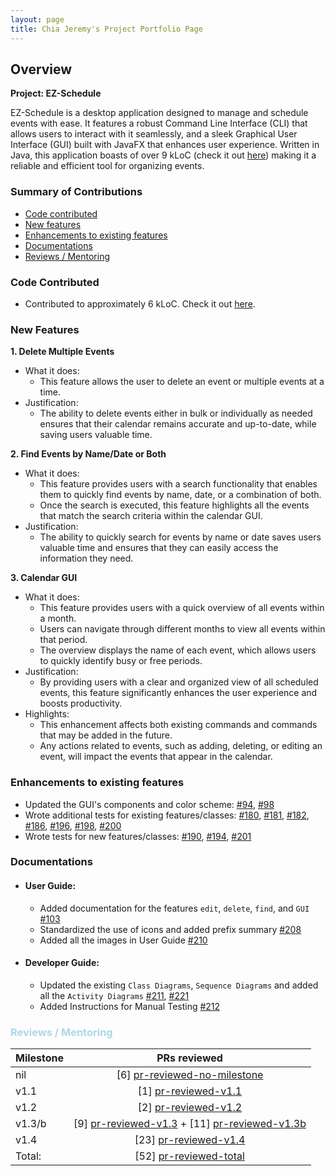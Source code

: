 ```yaml
---
layout: page
title: Chia Jeremy's Project Portfolio Page
---
```


## Overview

**Project: EZ-Schedule**

EZ-Schedule is a desktop application designed to manage and schedule events with ease.
It features a robust Command Line Interface (CLI) that allows users to interact with it seamlessly,
and a sleek Graphical User Interface (GUI) built with JavaFX that enhances user experience.
Written in Java, this application boasts of over 9 kLoC
(check it out [here](https://nus-cs2103-ay2223s2.github.io/tp-dashboard/?search=w17-3&breakdown=true))
making it a reliable and efficient tool for organizing events.

<h3 id="summary-of-contributions">Summary of Contributions</h2>

* [Code contributed](#code-contributed)
* [New features](#new-features)
* [Enhancements to existing features](#enhancements-to-existing-features)
* [Documentations](#documentations)
* [Reviews / Mentoring](#reviews-mentoring)

<h3 id="code-contributed">Code Contributed</h2>

* Contributed to approximately 6 kLoC. Check it
  out [here](https://nus-cs2103-ay2223s2.github.io/tp-dashboard/?search=jrmckh&breakdown=true).

<h3 id="new-features">New Features</h2>
  
**1. Delete Multiple Events**  
- What it does:
    - This feature allows the user to delete an event or multiple events at a time.
- Justification:
    - The ability to delete events either in bulk or individually as needed ensures that their calendar remains accurate
      and up-to-date, while saving users valuable time.

**2. Find Events by Name/Date or Both**
- What it does:
    - This feature provides users with a search functionality that enables them to quickly find events by name, date, or
      a combination of both.
    - Once the search is executed, this feature highlights all the events that match the search criteria within the
      calendar GUI.
- Justification:
    - The ability to quickly search for events by name or date saves users valuable time and ensures that they can
      easily access the information they need.

**3. Calendar GUI**
- What it does:
    - This feature provides users with a quick overview of all events within a month.
    - Users can navigate through different months to view all events within that period.
    - The overview displays the name of each event, which allows users to quickly identify busy or free periods.
- Justification:
    - By providing users with a clear and organized view of all scheduled events, this feature significantly enhances
      the user experience and boosts productivity.
- Highlights:
    - This enhancement affects both existing commands and commands that may be added in the future.
    - Any actions related to events, such as adding, deleting, or editing an event, will impact the events that appear
      in the calendar.

<h3 id="enhancements-to-existing-features">Enhancements to existing features</h2>

- Updated the GUI's components and color scheme:
  [#94](https://github.com/AY2223S2-CS2103-W17-3/tp/pull/94),
  [#98](https://github.com/AY2223S2-CS2103-W17-3/tp/pull/98)
- Wrote additional tests for existing features/classes:
  [#180](https://github.com/AY2223S2-CS2103-W17-3/tp/pull/180),
  [#181](https://github.com/AY2223S2-CS2103-W17-3/tp/pull/181),
  [#182](https://github.com/AY2223S2-CS2103-W17-3/tp/pull/182),
  [#186](https://github.com/AY2223S2-CS2103-W17-3/tp/pull/186),
  [#196](https://github.com/AY2223S2-CS2103-W17-3/tp/pull/196),
  [#198](https://github.com/AY2223S2-CS2103-W17-3/tp/pull/198),
  [#200](https://github.com/AY2223S2-CS2103-W17-3/tp/pull/200)
- Wrote tests for new features/classes:
  [#190](https://github.com/AY2223S2-CS2103-W17-3/tp/pull/190),
  [#194](https://github.com/AY2223S2-CS2103-W17-3/tp/pull/194),
  [#201](https://github.com/AY2223S2-CS2103-W17-3/tp/pull/201)

<h3 id="documentations">Documentations</h2>

- #### User Guide:
    - Added documentation for the features `edit`, `delete`, `find`, and `GUI`
      [#103](https://github.com/AY2223S2-CS2103-W17-3/tp/pull/103)
    - Standardized the use of icons and added prefix summary
      [#208](https://github.com/AY2223S2-CS2103-W17-3/tp/pull/208/files)
    - Added all the images in User Guide
      [#210](https://github.com/AY2223S2-CS2103-W17-3/tp/pull/210)
- #### Developer Guide:
    - Updated the existing `Class Diagrams`, `Sequence Diagrams` and added all the `Activity Diagrams` 
      [#211](https://github.com/AY2223S2-CS2103-W17-3/tp/pull/211),
      [#221](https://github.com/AY2223S2-CS2103-W17-3/tp/pull/221)
    - Added Instructions for Manual Testing
      [#212](https://github.com/AY2223S2-CS2103-W17-3/tp/pull/212)
  
### <span style="color:lightblue">Reviews / Mentoring</span>

[pr-reviewed-no-milestone]: https://github.com/AY2223S2-CS2103-W17-3/tp/pulls?q=is%3Apr+is%3Aclosed+reviewed-by%3Ajrmckh+no%3Amilestone
[pr-reviewed-v1.1]: https://github.com/AY2223S2-CS2103-W17-3/tp/pulls?q=is%3Apr+is%3Aclosed+reviewed-by%3Ajrmckh+milestone%3Av1.1
[pr-reviewed-v1.2]: https://github.com/AY2223S2-CS2103-W17-3/tp/pulls?q=is%3Apr+is%3Aclosed+reviewed-by%3Ajrmckh+milestone%3Av1.2
[pr-reviewed-v1.3]: https://github.com/AY2223S2-CS2103-W17-3/tp/pulls?q=is%3Apr+is%3Aclosed+reviewed-by%3Ajrmckh+milestone%3Av1.3
[pr-reviewed-v1.3b]: https://github.com/AY2223S2-CS2103-W17-3/tp/pulls?q=is%3Apr+is%3Aclosed+reviewed-by%3Ajrmckh+milestone%3Av1.3b+
[pr-reviewed-v1.4]: https://github.com/AY2223S2-CS2103-W17-3/tp/pulls?q=is%3Apr+is%3Aclosed+reviewed-by%3Ajrmckh+milestone%3Av1.4
[pr-reviewed-total]: https://github.com/AY2223S2-CS2103-W17-3/tp/pulls?q=is%3Apr+is%3Aclosed+reviewed-by%3Ajrmckh

| Milestone |                   PRs reviewed                    |
|-----------|:-------------------------------------------------:|
| nil       |          [6] [pr-reviewed-no-milestone]           |
| v1.1      |              [1] [pr-reviewed-v1.1]               |
| v1.2      |              [2] [pr-reviewed-v1.2]               |
| v1.3/b    | [9] [pr-reviewed-v1.3] + [11] [pr-reviewed-v1.3b] |                                                                               
| v1.4      |              [23] [pr-reviewed-v1.4]              |                                                                             
| Total:    |             [52] [pr-reviewed-total]              |

